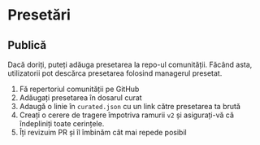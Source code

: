 # Presetări

## Publică

Dacă doriți, puteți adăuga presetarea la repo-ul comunității. Făcând asta, utilizatorii pot descărca presetarea folosind managerul presetat.

1. Fă repertoriul comunității pe GitHub
2. Adăugați presetarea în dosarul curat
3. Adaugă o linie în `curated.json` cu un link către presetarea ta brută
4. Creați o cerere de tragere împotriva ramurii `v2` și asigurați-vă că îndepliniți toate cerințele.
5. Îți revizuim PR și îl îmbinăm cât mai repede posibil 
